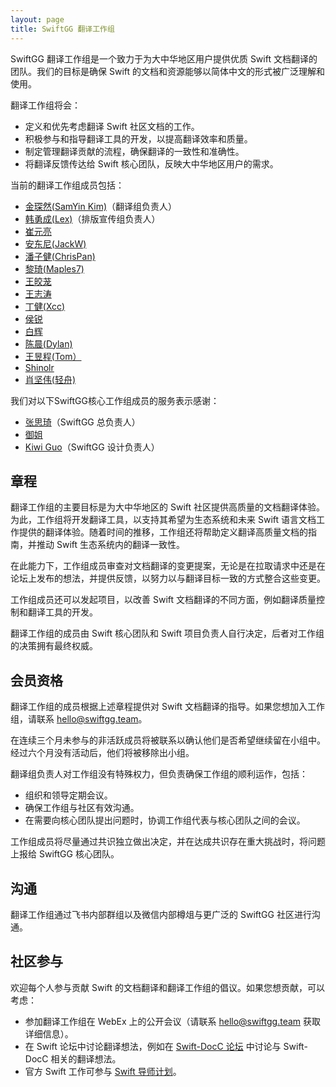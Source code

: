```yaml
---
layout: page
title: SwiftGG 翻译工作组
---
```


SwiftGG 翻译工作组是一个致力于为大中华地区用户提供优质 Swift 文档翻译的团队。我们的目标是确保 Swift 的文档和资源能够以简体中文的形式被广泛理解和使用。

翻译工作组将会：

* 定义和优先考虑翻译 Swift 社区文档的工作。
* 积极参与和指导翻译工具的开发，以提高翻译效率和质量。
* 制定管理翻译贡献的流程，确保翻译的一致性和准确性。
* 将翻译反馈传达给 Swift 核心团队，反映大中华地区用户的需求。

当前的翻译工作组成员包括：

* [金琛然(SamYin Kim)](https://github.com/chenranj)（翻译组负责人）
* [韩勇成(Lex)](https://github.com/llllllex)（排版宣传组负责人）
* [崔元亮](https://github.com/moxcoot)
* [安东尼(JackW)](https://github.com/king-open)
* [潘子健(ChrisPan)](https://github.com/szupzj18)
* [黎琦(Maples7)](https://github.com/Maples7)
* [王皎茏](https://github.com/wang-jiaolong)
* [王志涛](https://github.com/brooklyn1999)
* [丁健(Xcc)](https://github.com/djroser)
* [侯锐](https://github.com/4dmoonlight)
* [白辉](https://github.com/bh3236)
* [陈晨(Dylan)](https://github.com/TsnumiDC)
* [王昱程(Tom）](https://github.com/NSCruiser)
* [Shinolr](https://github.com/Shinolr)
* [肖坚伟(轻舟)](https://github.com/hiETsang)

我们对以下SwiftGG核心工作组成员的服务表示感谢：

* [张思琦](https://github.com/SwiftSIQI)（SwiftGG 总负责人）
* [御姐](https://github.com/OneeMe)
* [Kiwi Guo](https://github.com/loshoc)（SwiftGG 设计负责人）

## 章程

翻译工作组的主要目标是为大中华地区的 Swift 社区提供高质量的文档翻译体验。为此，工作组将开发翻译工具，以支持其希望为生态系统和未来 Swift 语言文档工作提供的翻译体验。随着时间的推移，工作组还将帮助定义翻译高质量文档的指南，并推动 Swift 生态系统内的翻译一致性。

在此能力下，工作组成员审查对文档翻译的变更提案，无论是在拉取请求中还是在论坛上发布的想法，并提供反馈，以努力以与翻译目标一致的方式整合这些变更。

工作组成员还可以发起项目，以改善 Swift 文档翻译的不同方面，例如翻译质量控制和翻译工具的开发。

翻译工作组的成员由 Swift 核心团队和 Swift 项目负责人自行决定，后者对工作组的决策拥有最终权威。

## 会员资格

翻译工作组的成员根据上述章程提供对 Swift 文档翻译的指导。如果您想加入工作组，请联系 hello@swiftgg.team。

在连续三个月未参与的非活跃成员将被联系以确认他们是否希望继续留在小组中。经过六个月没有活动后，他们将被移除出小组。

翻译组负责人对工作组没有特殊权力，但负责确保工作组的顺利运作，包括：

* 组织和领导定期会议。
* 确保工作组与社区有效沟通。
* 在需要向核心团队提出问题时，协调工作组代表与核心团队之间的会议。

工作组成员将尽量通过共识独立做出决定，并在达成共识存在重大挑战时，将问题上报给 SwiftGG 核心团队。

## 沟通

翻译工作组通过飞书内部群组以及微信内部樽俎与更广泛的 SwiftGG 社区进行沟通。

## 社区参与

欢迎每个人参与贡献 Swift 的文档翻译和翻译工作组的倡议。如果您想贡献，可以考虑：

* 参加翻译工作组在 WebEx 上的公开会议（请联系 hello@swiftgg.team 获取详细信息）。
* 在 Swift 论坛中讨论翻译想法，例如在 [Swift-DocC 论坛](https://forums.swift.org/c/development/swift-docc) 中讨论与 Swift-DocC 相关的翻译想法。
* 官方 Swift 工作可参与 [Swift 导师计划](/mentorship)。
